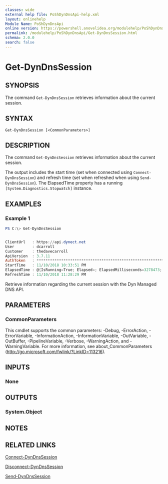 ```yaml
---
classes: wide
external help file: PoShDynDnsApi-help.xml
layout: onlinehelp
Module Name: PoShDynDnsApi
online version: https://powershell.anovelidea.org/modulehelp/PoShDynDnsApi/Get-DynDnsSession.html
permalink: /modulehelp/PoShDynDnsApi/Get-DynDnsSession.html
schema: 2.0.0
search: false
---
```


# Get-DynDnsSession

## SYNOPSIS
The command `Get-DynDnsSession` retrieves information about the current session.

## SYNTAX

```
Get-DynDnsSession [<CommonParameters>]
```

## DESCRIPTION
The command `Get-DynDnsSession` retrieves information about the current session.

The output includes the start time (set when connected using `Connect-DynDnsSession`) and refresh time (set when refreshed
when using `Send-DynDnsSession`). The ElapsedTime property has a running `[System.Diagnostics.Stopwatch]` instance.

## EXAMPLES

### Example 1
```powershell
PS C:\> Get-DynDnsSession


ClientUrl   : https://api.dynect.net
User        : dcarroll
Customer    : thedavecarroll
ApiVersion  : 3.7.11
AuthToken   : ******************************************************************=
StartTime   : 11/10/2018 10:33:51 PM
ElapsedTime : @{IsRunning=True; Elapsed=; ElapsedMilliseconds=3278473; ElapsedTicks=6377654595}
RefreshTime : 11/10/2018 11:28:29 PM
```

Retrieve information regarding the current session with the Dyn Managed DNS API.

## PARAMETERS

### CommonParameters
This cmdlet supports the common parameters: -Debug, -ErrorAction, -ErrorVariable, -InformationAction, -InformationVariable, -OutVariable, -OutBuffer, -PipelineVariable, -Verbose, -WarningAction, and -WarningVariable. For more information, see about_CommonParameters (http://go.microsoft.com/fwlink/?LinkID=113216).

## INPUTS

### None

## OUTPUTS

### System.Object

## NOTES

## RELATED LINKS

[Connect-DynDnsSession](https://powershell.anovelidea.org/modulehelp/PoShDynDnsApi/Disconnect-DynDnsSession.html)

[Disconnect-DynDnsSession](https://powershell.anovelidea.org/modulehelp/PoShDynDnsApi/Disconnect-DynDnsSession.html)

[Send-DynDnsSession](https://powershell.anovelidea.org/modulehelp/PoShDynDnsApi/Send-DynDnsSession.html)